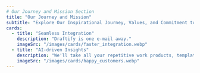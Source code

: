 ```yaml
---
# Our Journey and Mission Section
title: "Our Journey and Mission"
subtitle: "Explore Our Inspirational Journey, Values, and Commitment to Providing Exceptional SaaS Solutions That Empower Your Business"
cards:
  - title: "Seamless Integration"
    description: "Draftify is one e-mail away."
    imageSrc: "/images/cards/faster_integration.webp"
  - title: "AI-driven Insights"
    description: "We'll take all your repetitive work products, templatize them, and check them."
    imageSrc: "/images/cards/happy_customers.webp"
---
```

